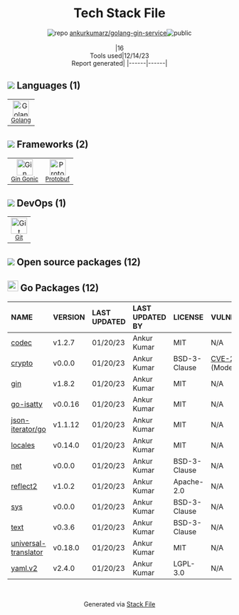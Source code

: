 <!--
&lt;--- Readme.md Snippet without images Start ---&gt;
## Tech Stack
ankurkumarz/golang-gin-service is built on the following main stack:

- [Golang](http://golang.org/) – Languages
- [Gin Gonic](https://gin-gonic.com/) – Frameworks (Full Stack)
- [Protobuf](https://developers.google.com/protocol-buffers/) – Serialization Frameworks

Full tech stack [here](/techstack.md)

&lt;--- Readme.md Snippet without images End ---&gt;

&lt;--- Readme.md Snippet with images Start ---&gt;
## Tech Stack
ankurkumarz/golang-gin-service is built on the following main stack:

- <img width='25' height='25' src='https://img.stackshare.io/service/1005/O6AczwfV_400x400.png' alt='Golang'/> [Golang](http://golang.org/) – Languages
- <img width='25' height='25' src='https://img.stackshare.io/service/4221/7894478.png' alt='Gin Gonic'/> [Gin Gonic](https://gin-gonic.com/) – Frameworks (Full Stack)
- <img width='25' height='25' src='https://img.stackshare.io/service/4393/ma2jqJKH_400x400.png' alt='Protobuf'/> [Protobuf](https://developers.google.com/protocol-buffers/) – Serialization Frameworks

Full tech stack [here](/techstack.md)

&lt;--- Readme.md Snippet with images End ---&gt;
-->
<div align="center">

# Tech Stack File
![](https://img.stackshare.io/repo.svg "repo") [ankurkumarz/golang-gin-service](https://github.com/ankurkumarz/golang-gin-service)![](https://img.stackshare.io/public_badge.svg "public")
<br/><br/>
|16<br/>Tools used|12/14/23 <br/>Report generated|
|------|------|
</div>

## <img src='https://img.stackshare.io/languages.svg'/> Languages (1)
<table><tr>
  <td align='center'>
  <img width='36' height='36' src='https://img.stackshare.io/service/1005/O6AczwfV_400x400.png' alt='Golang'>
  <br>
  <sub><a href="http://golang.org/">Golang</a></sub>
  <br>
  <sub></sub>
</td>

</tr>
</table>

## <img src='https://img.stackshare.io/frameworks.svg'/> Frameworks (2)
<table><tr>
  <td align='center'>
  <img width='36' height='36' src='https://img.stackshare.io/service/4221/7894478.png' alt='Gin Gonic'>
  <br>
  <sub><a href="https://gin-gonic.com/">Gin Gonic</a></sub>
  <br>
  <sub></sub>
</td>

<td align='center'>
  <img width='36' height='36' src='https://img.stackshare.io/service/4393/ma2jqJKH_400x400.png' alt='Protobuf'>
  <br>
  <sub><a href="https://developers.google.com/protocol-buffers/">Protobuf</a></sub>
  <br>
  <sub></sub>
</td>

</tr>
</table>

## <img src='https://img.stackshare.io/devops.svg'/> DevOps (1)
<table><tr>
  <td align='center'>
  <img width='36' height='36' src='https://img.stackshare.io/service/1046/git.png' alt='Git'>
  <br>
  <sub><a href="http://git-scm.com/">Git</a></sub>
  <br>
  <sub></sub>
</td>

</tr>
</table>


## <img src='https://img.stackshare.io/group.svg' /> Open source packages (12)</h2>

## <img width='24' height='24' src='https://img.stackshare.io/service/21112/default_1346bbda8fe03e4dce5601323a3ca47a10c1ae36.png'/> Go Packages (12)

|NAME|VERSION|LAST UPDATED|LAST UPDATED BY|LICENSE|VULNERABILITIES|
|:------|:------|:------|:------|:------|:------|
|[codec](https://pkg.go.dev/github.com/ugorji/go/codec)|v1.2.7|01/20/23|Ankur Kumar |MIT|N/A|
|[crypto](https://pkg.go.dev/golang.org/x/crypto)|v0.0.0|01/20/23|Ankur Kumar |BSD-3-Clause|[CVE-2020-9283](https://github.com/advisories/GHSA-ffhg-7mh4-33c4) (Moderate)|
|[gin](https://pkg.go.dev/github.com/gin-gonic/gin)|v1.8.2|01/20/23|Ankur Kumar |MIT|N/A|
|[go-isatty](https://pkg.go.dev/github.com/mattn/go-isatty)|v0.0.16|01/20/23|Ankur Kumar |MIT|N/A|
|[json-iterator/go](https://pkg.go.dev/github.com/json-iterator/go)|v1.1.12|01/20/23|Ankur Kumar |MIT|N/A|
|[locales](https://pkg.go.dev/github.com/go-playground/locales)|v0.14.0|01/20/23|Ankur Kumar |MIT|N/A|
|[net](https://pkg.go.dev/golang.org/x/net)|v0.0.0|01/20/23|Ankur Kumar |BSD-3-Clause|N/A|
|[reflect2](https://pkg.go.dev/github.com/modern-go/reflect2)|v1.0.2|01/20/23|Ankur Kumar |Apache-2.0|N/A|
|[sys](https://pkg.go.dev/golang.org/x/sys)|v0.0.0|01/20/23|Ankur Kumar |BSD-3-Clause|N/A|
|[text](https://pkg.go.dev/golang.org/x/text)|v0.3.6|01/20/23|Ankur Kumar |BSD-3-Clause|N/A|
|[universal-translator](https://pkg.go.dev/github.com/go-playground/universal-translator)|v0.18.0|01/20/23|Ankur Kumar |MIT|N/A|
|[yaml.v2](https://pkg.go.dev/gopkg.in/yaml.v2)|v2.4.0|01/20/23|Ankur Kumar |LGPL-3.0|N/A|

<br/>
<div align='center'>

Generated via [Stack File](https://github.com/marketplace/stack-file)
